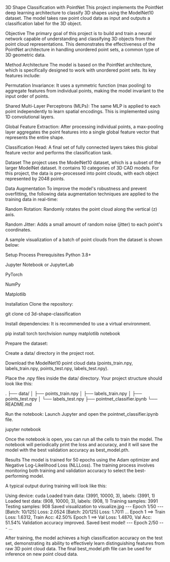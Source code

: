 3D Shape Classification with PointNet
This project implements the PointNet deep learning architecture to classify 3D shapes using the ModelNet10 dataset. The model takes raw point cloud data as input and outputs a classification label for the 3D object.

Objective
The primary goal of this project is to build and train a neural network capable of understanding and classifying 3D objects from their point cloud representations. This demonstrates the effectiveness of the PointNet architecture in handling unordered point sets, a common type of 3D geometric data.

Method
Architecture
The model is based on the PointNet architecture, which is specifically designed to work with unordered point sets. Its key features include:

Permutation Invariance: It uses a symmetric function (max pooling) to aggregate features from individual points, making the model invariant to the input order of points.

Shared Multi-Layer Perceptrons (MLPs): The same MLP is applied to each point independently to learn spatial encodings. This is implemented using 1D convolutional layers.

Global Feature Extraction: After processing individual points, a max-pooling layer aggregates the point features into a single global feature vector that represents the entire shape.

Classification Head: A final set of fully connected layers takes this global feature vector and performs the classification task.

Dataset
The project uses the ModelNet10 dataset, which is a subset of the larger ModelNet dataset. It contains 10 categories of 3D CAD models. For this project, the data is pre-processed into point clouds, with each object represented by 2048 points.

Data Augmentation
To improve the model's robustness and prevent overfitting, the following data augmentation techniques are applied to the training data in real-time:

Random Rotation: Randomly rotates the point cloud along the vertical (z) axis.

Random Jitter: Adds a small amount of random noise (jitter) to each point's coordinates.

A sample visualization of a batch of point clouds from the dataset is shown below:

Setup Process
Prerequisites
Python 3.8+

Jupyter Notebook or JupyterLab

PyTorch

NumPy

Matplotlib

Installation
Clone the repository:

git clone <repository-url>
cd 3d-shape-classification

Install dependencies:
It is recommended to use a virtual environment.

pip install torch torchvision numpy matplotlib notebook

Prepare the dataset:

Create a data/ directory in the project root.

Download the ModelNet10 point cloud data (points_train.npy, labels_train.npy, points_test.npy, labels_test.npy).

Place the .npy files inside the data/ directory. Your project structure should look like this:

.
├── data/
│   ├── points_train.npy
│   ├── labels_train.npy
│   ├── points_test.npy
│   └── labels_test.npy
├── pointnet_classifier.ipynb
└── README.md

Run the notebook:
Launch Jupyter and open the pointnet_classifier.ipynb file.

jupyter notebook

Once the notebook is open, you can run all the cells to train the model. The notebook will periodically print the loss and accuracy, and it will save the model with the best validation accuracy as best_model.pth.

Results
The model is trained for 50 epochs using the Adam optimizer and Negative Log-Likelihood Loss (NLLLoss). The training process involves monitoring both training and validation accuracy to select the best-performing model.

A typical output during training will look like this:

Using device: cuda
Loaded train data: (3991, 10000, 3), labels: (3991, 1)
Loaded test data: (908, 10000, 3), labels: (908, 1)
Training samples: 3991
Testing samples: 908
Saved visualization to visualize.jpg
--- Epoch 1/50 ---
[Batch: 10/125] Loss: 2.0524
[Batch: 20/125] Loss: 1.7011
...
Epoch 1 ==> Train Loss: 1.6312, Train Acc: 42.50%
Epoch 1 ==> Val Loss: 1.4870, Val Acc: 51.54%
Validation accuracy improved. Saved best model!
--- Epoch 2/50 ---
...

After training, the model achieves a high classification accuracy on the test set, demonstrating its ability to effectively learn distinguishing features from raw 3D point cloud data. The final best_model.pth file can be used for inference on new point cloud data.
